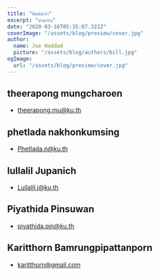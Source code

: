 ```yaml
---
title: "ติดต่อเรา"
excerpt: "สามารถ"
date: "2020-03-16T05:35:07.322Z"
coverImage: "/assets/blog/preview/cover.jpg"
author:
  name: Joe Haddad
  picture: "/assets/blog/authors/bill.jpg"
ogImage:
  url: "/assets/blog/preview/cover.jpg"
---
```



## theerapong mungcharoen
 - theerapong.mu@ku.th

## phetlada nakhonkumsing
 - Phetlada.n@ku.th

## lullalil Jupanich
 - Lullalil.j@ku.th

 ## Piyathida Pinsuwan
  - piyathida.pin@ku.th

## Karitthorn Bamrungpipattanporn
 - karitthorn@gmail.com
